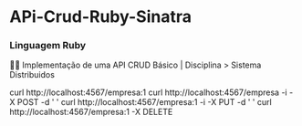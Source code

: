 # APi-Crud-Ruby-Sinatra
### Linguagem Ruby
🔸💡 Implementação de uma API CRUD Básico | Disciplina > Sistema Distribuidos

curl http://localhost:4567/empresa:1
curl http://localhost:4567/empresa -i -X POST -d '  '
curl http://localhost:4567/empresa:1 -i -X PUT -d '  '
curl http://localhost:4567/empresa:1 -X DELETE
